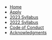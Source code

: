 <!-- docs/2022/_sidebar.md -->

- [Home](/)
- [Apply](apply)
- [2023 Syllabus](2023/README.md)
- [2022 Syllabus](2022/README.md)
  <!-- - [Resources](resources) -->
- [Code of Conduct](code-of-conduct)
- [Acknowledgments](acknowledgments)
